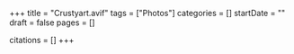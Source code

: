 +++
title = "Crustyart.avif"
tags = ["Photos"]
categories = []
startDate = ""
draft = false
pages = []

citations = []
+++
